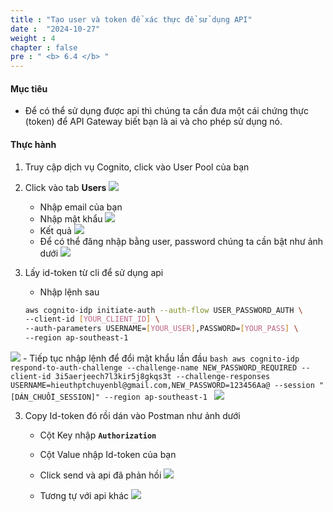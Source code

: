```yaml
---
title : "Tạo user và token để xác thực để sử dụng API"
date :  "2024-10-27" 
weight : 4
chapter : false
pre : " <b> 6.4 </b> "
---
```


#### Mục tiêu
- Để có thể sử dụng được api thì chúng ta cần đưa một cái chứng thực (token) để API Gateway biết bạn là ai và cho phép sử dụng nó.

#### Thực hành
1. Truy cập dịch vụ Cognito, click vào User Pool của bạn
2. Click vào tab **Users**
![](mages/6-4/01.png?width=50pc)
    - Nhập email của bạn 
    - Nhập mật khẩu
![](mages/6-4/02.png?width=50pc)
    - Kết quả
![](mages/6-4/03.png?width=50pc)
    - Để có thể đăng nhập bằng user, password chúng ta cần bật như ảnh dưới 
![](mages/6-4/04.png?width=50pc)

2. Lấy id-token từ cli để sử dụng api
    - Nhập lệnh sau
    ```bash
    aws cognito-idp initiate-auth --auth-flow USER_PASSWORD_AUTH \
    --client-id [YOUR_CLIENT_ID] \
    --auth-parameters USERNAME=[YOUR_USER],PASSWORD=[YOUR_PASS] \
    --region ap-southeast-1
    ```
![](mages/6-4/05.png?width=50pc)
    - Tiếp tục nhập lệnh để đổi mật khẩu lần đầu
    ```bash
    aws cognito-idp respond-to-auth-challenge --challenge-name NEW_PASSWORD_REQUIRED --client-id 3i5aerjeech7l3kir5j8gkqs3t --challenge-responses USERNAME=hieuthptchuyenbl@gmail.com,NEW_PASSWORD=123456Aa@ --session "[DÁN_CHUỖI_SESSION]" --region ap-southeast-1
    ```
![](mages/6-4/06.png?width=50pc)

3. Copy Id-token đó rồi dán vào Postman như ảnh dưới
    - Cột Key nhập **`Authorization`**
    - Cột Value nhập Id-token của bạn
    - Click send và api đã phản hồi
![](mages/6-4/07.png?width=50pc)

    - Tương tự với api khác
![](mages/6-4/08.png?width=50pc)
    

